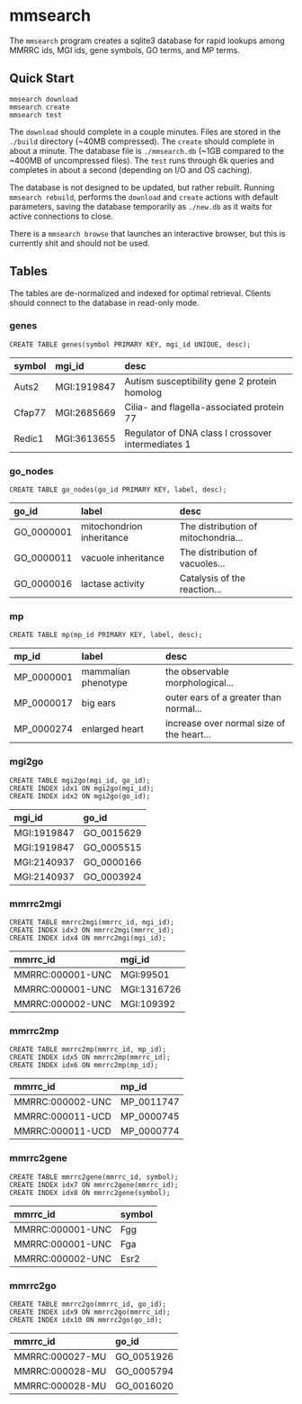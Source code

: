 mmsearch
========

The `mmsearch` program creates a sqlite3 database for rapid lookups among MMRRC
ids, MGI ids, gene symbols, GO terms, and MP terms.

## Quick Start ##

```
mmsearch download
mmsearch create
mmsearch test
```

The `download` should complete in a couple minutes. Files are stored in the
`./build` directory (~40MB compressed). The `create` should complete in about a
minute. The database file is `./mmsearch.db` (~1GB compared to the ~400MB of
uncompressed files). The `test` runs through 6k queries and completes in about
a second (depending on I/O and OS caching).

The database is not designed to be updated, but rather rebuilt. Running
`mmsearch rebuild`, performs the `download` and `create` actions with default
parameters, saving the database temporarily as `./new.db` as it waits for
active connections to close.

There is a `mmsearch browse` that launches an interactive browser, but this is
currently shit and should not be used.

## Tables ##

The tables are de-normalized and indexed for optimal retrieval. Clients should
connect to the database in read-only mode.

### genes

```
CREATE TABLE genes(symbol PRIMARY KEY, mgi_id UNIQUE, desc);
```

| symbol | mgi_id      | desc
|:-------|:------------|:---------------------------------------------------
| Auts2  | MGI:1919847 | Autism susceptibility gene 2 protein homolog
| Cfap77 | MGI:2685669 | Cilia- and flagella-associated protein 77
| Redic1 | MGI:3613655 | Regulator of DNA class I crossover intermediates 1

### go_nodes

```
CREATE TABLE go_nodes(go_id PRIMARY KEY, label, desc);
```

| go_id      | label                     | desc
|:-----------|:--------------------------|:-----------------------------------
| GO_0000001 | mitochondrion inheritance | The distribution of mitochondria...
| GO_0000011 | vacuole inheritance       | The distribution of vacuoles...
| GO_0000016 | lactase activity          | Catalysis of the reaction...

### mp

```
CREATE TABLE mp(mp_id PRIMARY KEY, label, desc);
```

| mp_id      | label               | desc
|:-----------|:--------------------|:-----------------------------------------
| MP_0000001 | mammalian phenotype | the observable morphological...
| MP_0000017 | big ears            | outer ears of a greater than normal...
| MP_0000274 | enlarged heart      | increase over normal size of the heart...

### mgi2go

```
CREATE TABLE mgi2go(mgi_id, go_id);
CREATE INDEX idx1 ON mgi2go(mgi_id);
CREATE INDEX idx2 ON mgi2go(go_id);
```

| mgi_id      | go_id
|:------------|:----------
| MGI:1919847 | GO_0015629
| MGI:1919847 | GO_0005515
| MGI:2140937 | GO_0000166
| MGI:2140937 | GO_0003924

### mmrrc2mgi

```
CREATE TABLE mmrrc2mgi(mmrrc_id, mgi_id);
CREATE INDEX idx3 ON mmrrc2mgi(mmrrc_id);
CREATE INDEX idx4 ON mmrrc2mgi(mgi_id);
```

| mmrrc_id         | mgi_id
|:-----------------|:-----------
| MMRRC:000001-UNC | MGI:99501
| MMRRC:000001-UNC | MGI:1316726
| MMRRC:000002-UNC | MGI:109392

### mmrrc2mp

```
CREATE TABLE mmrrc2mp(mmrrc_id, mp_id);
CREATE INDEX idx5 ON mmrrc2mp(mmrrc_id);
CREATE INDEX idx6 ON mmrrc2mp(mp_id);
```

| mmrrc_id         | mp_id
|:-----------------|:----------
| MMRRC:000002-UNC | MP_0011747
| MMRRC:000011-UCD | MP_0000745
| MMRRC:000011-UCD | MP_0000774

### mmrrc2gene

```
CREATE TABLE mmrrc2gene(mmrrc_id, symbol);
CREATE INDEX idx7 ON mmrrc2gene(mmrrc_id);
CREATE INDEX idx8 ON mmrrc2gene(symbol);
```

| mmrrc_id         | symbol
|:-----------------|:------------
| MMRRC:000001-UNC | Fgg
| MMRRC:000001-UNC | Fga
| MMRRC:000002-UNC | Esr2

### mmrrc2go

```
CREATE TABLE mmrrc2go(mmrrc_id, go_id);
CREATE INDEX idx9 ON mmrrc2go(mmrrc_id);
CREATE INDEX idx10 ON mmrrc2go(go_id);
```

| mmrrc_id         | go_id
|:-----------------|:----------
| MMRRC:000027-MU  | GO_0051926
| MMRRC:000028-MU  | GO_0005794
| MMRRC:000028-MU  | GO_0016020
